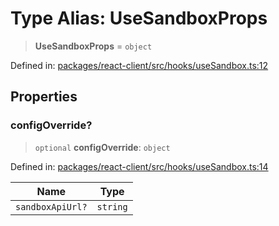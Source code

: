 # Type Alias: UseSandboxProps

> **UseSandboxProps** = `object`

Defined in: [packages/react-client/src/hooks/useSandbox.ts:12](https://github.com/fishjam-cloud/web-client-sdk/blob/cca0d7a57568ca97560c29d27fcd8b63f2678492/packages/react-client/src/hooks/useSandbox.ts#L12)

## Properties

### configOverride?

> `optional` **configOverride**: `object`

Defined in: [packages/react-client/src/hooks/useSandbox.ts:14](https://github.com/fishjam-cloud/web-client-sdk/blob/cca0d7a57568ca97560c29d27fcd8b63f2678492/packages/react-client/src/hooks/useSandbox.ts#L14)

| Name | Type |
| ------ | ------ |
| `sandboxApiUrl?` | `string` |

